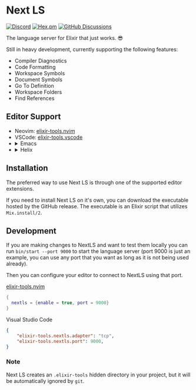 # Next LS

[![Discord](https://img.shields.io/badge/Discord-5865F3?style=flat&logo=discord&logoColor=white&link=https://discord.gg/nNDMwTJ8)](https://discord.gg/6XdGnxVA2A)
[![Hex.pm](https://img.shields.io/hexpm/v/next_ls)](https://hex.pm/packages/next_ls)
[![GitHub Discussions](https://img.shields.io/github/discussions/elixir-tools/discussions)](https://github.com/orgs/elixir-tools/discussions)

The language server for Elixir that just works. 😎

Still in heavy development, currently supporting the following features:

- Compiler Diagnostics
- Code Formatting
- Workspace Symbols
- Document Symbols
- Go To Definition
- Workspace Folders
- Find References

## Editor Support

<ul>
<li>Neovim: <a href="https://github.com/elixir-tools/elixir-tools.nvim">elixir-tools.nvim</a></li>
<li>VSCode: <a href="https://github.com/elixir-tools/elixir-tools.vscode">elixir-tools.vscode</a></li>
<li>
<details>
<summary>Emacs</summary>

Using eglot:

```elisp
(require 'eglot)

(add-to-list 'exec-path "path/to/next-ls/bin/")

(with-eval-after-load 'eglot
  (add-to-list 'eglot-server-programs
               `((elixir-ts-mode heex-ts-mode elixir-mode) .
                 ("nextls" "--stdio=true"))))

(add-hook 'elixir-mode-hook 'eglot-ensure)
(add-hook 'elixir-ts-mode-hook 'eglot-ensure)
(add-hook 'heex-ts-mode-hook 'eglot-ensure)
```

</details>
</li>
<li>
<details>
<summary>Helix</summary>

Add the following config to your `~/.config/helix/languages.toml`.

```toml
[[language]]
name = "elixir"
scope = "source.elixir"
language-server = { command = "path/to/next-ls", args = ["--stdio=true"] }
```
</details>
</li>
</ul>

## Installation

The preferred way to use Next LS is through one of the supported editor extensions.

If you need to install Next LS on it's own, you can download the executable hosted by the GitHub release. The executable is an Elixir script that utilizes `Mix.install/2`.

## Development

If you are making changes to NextLS and want to test them locally you can run
`bin/start --port 9000` to start the language server (port 9000 is just an
example, you can use any port that you want as long as it is not being used
already).

Then you can configure your editor to connect to NextLS using that port.

[elixir-tools.nvim](https://github.com/elixir-tools/elixir-tools.nvim)

```lua
{
  nextls = {enable = true, port = 9000}
}
```

Visual Studio Code

```json
{
    "elixir-tools.nextls.adapter": "tcp",
    "elixir-tools.nextls.port": 9000,
}
```

### Note

Next LS creates an `.elixir-tools` hidden directory in your project, but it will be automatically ignored by `git`.
